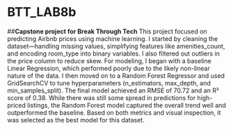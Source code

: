 # BTT_LAB8b
##**Capstone project for Break Through Tech**
This project focused on predicting Airbnb prices using machine learning. I started by cleaning the dataset—handling missing values, simplifying features like amenities_count, and encoding room_type into binary variables. I also filtered out outliers in the price column to reduce skew. For modeling, I began with a baseline Linear Regression, which performed poorly due to the likely non-linear nature of the data. I then moved on to a Random Forest Regressor and used GridSearchCV to tune hyperparameters (n_estimators, max_depth, and min_samples_split). The final model achieved an RMSE of 70.72 and an R² score of 0.38. While there was still some spread in predictions for high-priced listings, the Random Forest model captured the overall trend well and outperformed the baseline. Based on both metrics and visual inspection, it was selected as the best model for this dataset.
